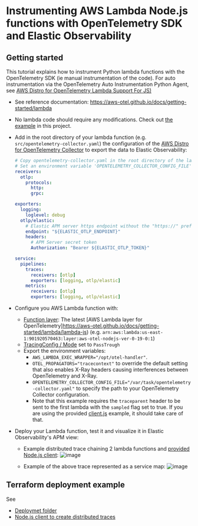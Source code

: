 # Instrumenting AWS Lambda Node.js functions with OpenTelemetry SDK and Elastic Observability 

## Getting started
This tutorial explains how to instrument Python lambda functions with the OpenTelemetry SDK (ie manual instrumentation of the code). For auto instrumentation via the OpenTelemetry Auto Instrumentation Python Agent, see [AWS Distro for OpenTelemetry Lambda Support For JS)](hhttps://aws-otel.github.io/docs/getting-started/lambda/lambda-js)

* See reference documentation: https://aws-otel.github.io/docs/getting-started/lambda

* No lambda code should require any modifications. Check out [the example](src/handler.js) in this project.

* Add in the root directory of your lambda function (e.g. `src/opentelemetry-collector.yaml`) the configuration of the [AWS Distro for OpenTelemetry Collector](https://github.com/aws-observability/aws-otel-collector) to export the data to Elastic Observability:
    ```yaml
    # Copy opentelemetry-collector.yaml in the root directory of the lambda function
    # Set an environment variable 'OPENTELEMETRY_COLLECTOR_CONFIG_FILE' to '/var/task/opentelemetry-collector.yaml'
    receivers:
      otlp:
        protocols:
          http:
          grpc:
    
    exporters:
      logging:
        loglevel: debug
      otlp/elastic:
        # Elastic APM server https endpoint without the "https://" prefix
        endpoint: "${ELASTIC_OTLP_ENDPOINT}"
        headers:
          # APM Server secret token
          Authorization: "Bearer ${ELASTIC_OTLP_TOKEN}"
    
    service:
      pipelines:
        traces:
          receivers: [otlp]
          exporters: [logging, otlp/elastic]
        metrics:
          receivers: [otlp]
          exporters: [logging, otlp/elastic]
    ```
* Configure you AWS Lambda function with:
   * [Function layer](https://docs.aws.amazon.com/lambda/latest/dg/API_Layer.html): The latest [AWS Lambda layer for OpenTelemetry]https://aws-otel.github.io/docs/getting-started/lambda/lambda-js)  (e.g. `arn:aws:lambda:us-east-1:901920570463:layer:aws-otel-nodejs-ver-0-19-0:1`)
   * [TracingConfig / Mode](https://docs.aws.amazon.com/lambda/latest/dg/API_TracingConfig.html) set to `PassTrough`
   * Export the environment variables:
      * `AWS_LAMBDA_EXEC_WRAPPER="/opt/otel-handler"`.
      * `OTEL_PROPAGATORS="tracecontext"` to override the default setting that also enables X-Ray headers causing interferences between OpenTelemetry and X-Ray.
      * `OPENTELEMETRY_COLLECTOR_CONFIG_FILE="/var/task/opentelemetry-collector.yaml"` to specify the path to your OpenTelemetry Collector configuration.
      * Note that this example requires the `traceparent` header to be sent to the first lambda with the `sampled` flag set to true. If you are using the provided [client.js](client/client.js) example, it should take care of that.

* Deploy your Lambda function, test it and visualize it in Elastic Observability's APM view:
    * Example distributed trace chaining 2 lambda functions and [provided Node.js client](client):
      ![image](https://user-images.githubusercontent.com/15670925/125717724-3fb69534-aab9-41cd-98e7-f841b5b6df9e.png)


    * Example of the above trace represented as a service map:
      ![image](https://user-images.githubusercontent.com/15670925/125717927-4c47590f-e289-411b-a570-f14722adb13c.png)
      

## Terraform deployment example
See
* [Deploymet folder](deploy) 
* [Node.js client to create distributed traces](client)
